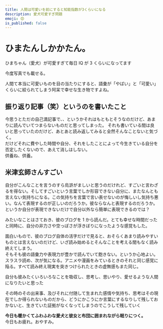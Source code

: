 ```yaml
---
title: 人間は可愛いを前にすると知能指数が3くらいになる
description: 愛犬可愛すぎ問題
emoji: 😍
is_published: false
---
```


# ひまたんしかかたん。

ひまちゃん（愛犬）が可愛すぎて毎日 IQ が 3 くらいになってます

今度写真でも載せる。

人間て本当に可愛いものを目の当たりにすると、語彙が「やばい」と「可愛い」くらいに絞られてしまう阿呆で幸せな生き物ですよね。

## 振り返り記事（笑）というのを書いたこと

今思うとただの自己満記事で、、というかそれはもともとそうなのだけど、あまりに読んでいてつまらないものだと思ってしまった。
それも書いている間は良いと思っていたのだけど、あとあと読み返してみると全然そんなことないと気づく。  
だけどそれに費やした時間や自分、それをしたことによって今生きている自分を否定したくないので、あえて消しはしない。  
供養ね、供養。

## 米津玄師さんすごい

自分がこんなことを言うのすら烏滸がましいと思うのだけれど、すごいと言わざるを得ない。そしてすごいという言葉でしか形容できない自分に、またなんとも言えない気持ちになる。この気持ちを言葉で言い表せないのが悔しいし気持ち悪い。なんて表現するのが正しいのだろうか。彼ならなんと表現するのだろうか。  
というか自分が表現できないだけで自分以外なら簡単に表現できるのでは？

みたいなことはさておき、彼のブログを 1 から読んだ。とても幸せな時間だったと同時に、自分の非力さや空っぽさが浮きぼりになったような感覚もした。

面白いもので、彼のブログ自体の活字だけで見ると、おそらくあまり読みやすいものとは言えないのだけど、いざ読み始めるとそんなことを考える間もなく読み終えてしまう。  
そもそも彼の語彙力や表現力が豊かで読んでいて飽きない。というか心地よい。スラスラ読め、次が気になる。アニメや漫画をみているときのそれと同じ感覚に陥る。すべて読み終え現実を突きつけられたときの虚無感もまた同じ。

自分も彼みたくいろいろなことを吸収し、思考し、思いやり、愛せるような人間になりたいと思った

その時のその出来事、及びそれに付随して生まれた感情や気持ち、思考はその現在でしか得られないものだから、どうにかこうにか言葉にするなりして残しておかないと、生きていた証拠がなくなってしまうのでこうして残していく

**今日も暖かくてふわふわな愛犬と彼女と布団に囲まれながら眠りにつく。**  
今日もお疲れ。おやすみ。
